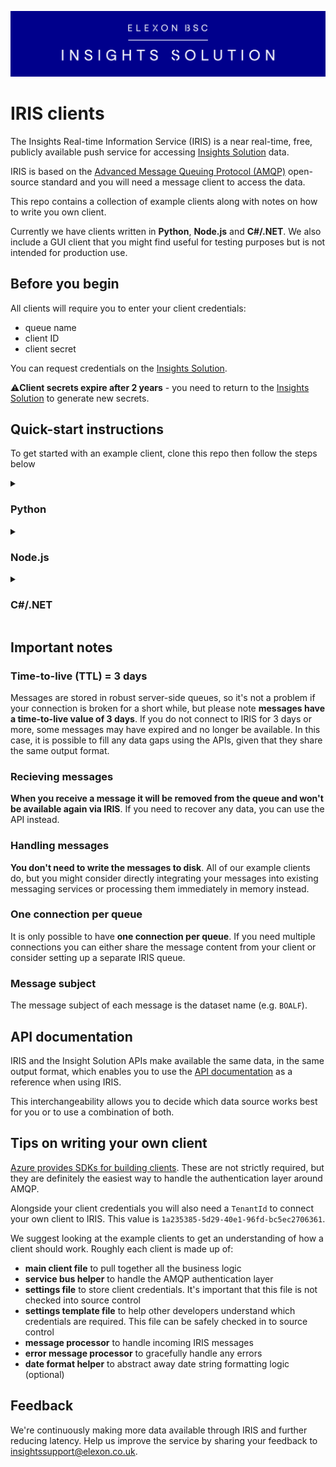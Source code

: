![Insights Solution logo](./images/insights-solution.png)

# IRIS clients

The Insights Real-time Information Service (IRIS)  is a near real-time, free, publicly available push service for accessing [Insights Solution](https://bmrs.elexon.co.uk/iris) data.

IRIS is based on the [Advanced Message Queuing Protocol (AMQP)](https://en.wikipedia.org/wiki/Advanced_Message_Queuing_Protocol) open-source standard and you will need a message client to access the data.

This repo contains a collection of example clients along with notes on how to write you own client.


Currently we have clients written in **Python**, **Node.js** and **C#/.NET**. We also include a GUI client that you might find useful for testing purposes but is not intended for production use.



## Before you begin

All clients will require you to enter your client credentials:
- queue name
- client ID
- client secret

You can request credentials on the [Insights Solution](https://bmrs.elexon.co.uk/iris).

⚠️**Client secrets expire after 2 years** - you need to return to the [Insights Solution](https://bmrs.elexon.co.uk/iris) to generate new secrets.

## Quick-start instructions

To get started with an example client, clone this repo then follow the steps below

<details>
    <summary ><h3>Python</h3></summary>

1. Ensure you have installed [Python](https://www.python.org/downloads/) (version 3.9 or above)
2. Run `cd python` to navigate to the `python` directory
3. Run the following to activate a virtual environment and install the dependencies

```bash
python -m venv .venv
./.venv/Scripts/activate
pip install -r requirements.txt
```
4. Enter your client credentials into the `settings.json` file

```json
{
  "ServiceBusNamespace": "elexon-iris",
  "ServiceBusQueue": "{your queue name}",
  "RelativeFileDownloadDirectory": "",

  "AppRegistration": {
    "ClientId": "",
    "Secret": ""
  }
}
```
5. Run `python client.py`

</details>

<details>
    <summary><h3>Node.js</h3></summary>

1. Ensure you have installed [Node.js](https://nodejs.org/en/) (version 16.0.0 or above)
2. Run `cd nodeJs` to navigate to the `nodeJs` directory
3. Run `npm i` to install the dependencies
4. Copy the `.env.template` file and rename it to `.env`
5. Enter your client credentials into the `.env` file
```
SERVICE_BUS_NAMESPACE=elexon-iris
SERVICE_BUS_QUEUE=
APP_REGISTRATION_CLIENT_ID=
APP_REGISTRATION_SECRET=
```
6. Run `npm run client`
</details>

<details>
    <summary ><h3>C#/.NET</h3></summary>

1. Ensure you have installed [.NET 6](https://dotnet.microsoft.com/en-us/download/visual-studio-sdks?cid=getdotnetsdk)
2. Run `cd dotnet` to navigate to the `dotnet` directory
3. Copy the `appsettings.template.json` file and rename it to `appsettings.json`
4. Enter your client credentials into the `appsettings.json` file

```json
{
  "ServiceBusNamespace": "elexon-iris",
  "ServiceBusQueue": "",
  "RelativeFileDownloadDirectory": "",

  "AppRegistration": {
    "ClientId": "",
    "Secret": ""
  }
}
```
5. Run `dotnet build` to build the project
6. Run `dotnet run`

</details>

## Important notes

### Time-to-live (TTL) = 3 days
Messages are stored in robust server-side queues, so it's not a problem if your connection is broken for a short while, but please note **messages have a time-to-live value of 3 days**. If you do not connect to IRIS for 3 days or more, some messages may have expired and no longer be available. In this case, it is possible to fill any data gaps using the APIs, given that they share the same output format.

### Recieving messages
**When you receive a message it will be removed from the queue and won't be available again via IRIS**. If you need to recover any data, you can use the API instead.

### Handling messages
**You don't need to write the messages to disk**. All of our example clients do, but you might consider directly integrating your messages into existing messaging services or processing them immediately in memory instead.

### One connection per queue
It is only possible to have **one connection per queue**. If you need multiple connections you can either share the message content from your client or consider setting up a separate IRIS queue.

### Message subject
The message subject of each message is the dataset name (e.g. `BOALF`).


## API documentation

IRIS and the Insight Solution APIs make available the same data, in the same output format, which enables you to use the [API documentation](https://developer.data.elexon.co.uk/) as a reference when using IRIS.

This interchangeability allows you to decide which data source works best for you or to use a combination of both.

## Tips on writing your own client

[Azure provides SDKs for building clients](https://learn.microsoft.com/en-us/azure/service-bus-messaging/). These are not strictly required, but they are definitely the easiest way to handle the authentication layer around AMQP.

Alongside your client credentials you will also need a `TenantId` to connect your own client to IRIS. This value is `1a235385-5d29-40e1-96fd-bc5ec2706361`.

We suggest looking at the example clients to get an understanding of how a client should work. Roughly each client is made up of:
  - **main client file** to pull together all the business logic
  - **service bus helper** to handle the AMQP authentication layer
  - **settings file** to store client credentials. It's important that this file is not checked into source control
  - **settings template file** to help other developers understand which credentials are required. This file can be safely checked in to source control
  - **message processor** to handle incoming IRIS messages
  - **error message processor** to gracefully handle any errors
  - **date format helper** to abstract away date string formatting logic (optional)

## Feedback
We're continuously making more data available through IRIS and further reducing latency. Help us improve the service by sharing your feedback to insightssupport@elexon.co.uk.